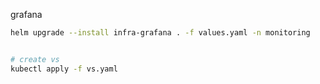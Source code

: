 grafana

```sh
helm upgrade --install infra-grafana . -f values.yaml -n monitoring


# create vs
kubectl apply -f vs.yaml
```
